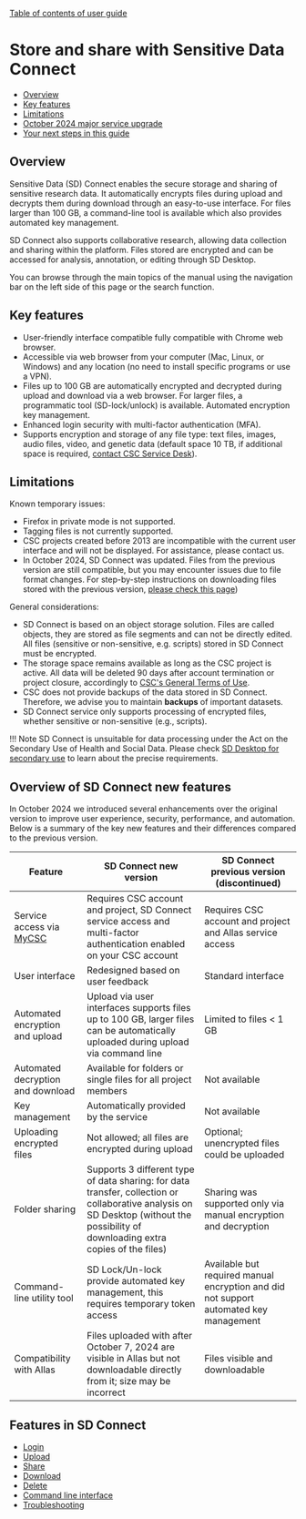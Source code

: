 [Table of contents of user guide](sd-services-toc.md)

# Store and share with Sensitive Data Connect

- [Overview](#overview)
- [Key features](#key-features)
- [Limitations](#limitations)
- [October 2024 major service upgrade](#overview-of-sd-connect-new-features)
- [Your next steps in this guide](#features-in-sd-connect)

## Overview

Sensitive Data (SD) Connect enables the secure storage and sharing of sensitive research data. It automatically encrypts files during upload and decrypts them during download through an easy-to-use interface. For files larger than 100 GB, a command-line tool is available which also provides automated key management.

SD Connect also supports collaborative research, allowing data collection and sharing within the platform. Files stored are encrypted and can be accessed for analysis, annotation, or editing through SD Desktop.

You can browse through the main topics of the manual using the navigation bar on the left side of this page or the search function.

## Key features

- User-friendly interface compatible fully compatible with Chrome web browser.
- Accessible via web browser from your computer (Mac, Linux, or Windows) and any location (no need to install specific programs or use a VPN).
- Files up to 100 GB are automatically encrypted and decrypted during upload and download via a web browser. For larger files, a programmatic tool (SD-lock/unlock) is available. Automated encryption key management.
- Enhanced login security with multi-factor authentication (MFA).
- Supports encryption and storage of any file type: text files, images, audio files, video, and genetic data (default space 10 TB, if additional space is required, [contact CSC Service Desk](../../support/contact.md)).

## Limitations

Known temporary issues:

- Firefox in private mode is not supported.
- Tagging files is not currently supported.
- CSC projects created before 2013 are incompatible with the current user interface and will not be displayed. For assistance, please contact us.  
- In October 2024, SD Connect was updated. Files from the previous version are still compatible, but you may encounter issues due to file format changes. For step-by-step instructions on downloading files stored with the previous version, [please check this page](./sd-connect-download.md))

General considerations:

- SD Connect is based on an object storage solution. Files are called objects, they are stored as file segments and can not be directly edited. All files (sensitive or non-sensitive, e.g. scripts) stored in SD Connect must be encrypted.
- The storage space remains available as long as the CSC project is active. All data will be deleted 90 days after account termination or project closure, accordingly to [CSC's General Terms of Use](https://research.csc.fi/general-terms-of-use).
- CSC does not provide backups of the data stored in SD Connect. Therefore, we advise you to maintain **backups** of important datasets.
- SD Connect service only supports processing of encrypted files, whether sensitive or non-sensitive (e.g., scripts).

!!! Note
    SD Connect is unsuitable for data processing under the Act on the Secondary Use of Health and Social Data. Please check [SD Desktop for secondary use](./sd-desktop-audited.md) to learn about the precise requirements.

## Overview of SD Connect new features

In October 2024 we introduced several enhancements over the original version to improve user experience, security, performance, and automation. Below is a summary of the key new features and their differences compared to the previous version.

| Feature | SD Connect new version | SD Connect previous version (discontinued) |
|---------|----------------|----------------------------------------|
|Service access via [MyCSC](https://my.csc.fi)|Requires CSC account and project, SD Connect service access and multi-factor authentication enabled on your CSC account|Requires CSC account and project and Allas service access|
|User interface|Redesigned based on user feedback|Standard interface|
|Automated encryption and upload|Upload via user interfaces supports files up to 100 GB, larger files can be automatically uploaded during upload via command line|Limited to files < 1 GB|
|Automated decryption and download|Available for folders or single files for all project members|Not available|
|Key management|Automatically provided by the service|Not available|
|Uploading encrypted files|Not allowed; all files are encrypted during upload|Optional; unencrypted files could be uploaded|
|Folder sharing|Supports 3 different type of data sharing: for data transfer, collection or collaborative analysis on SD Desktop (without the possibility of downloading extra copies of the files)|Sharing was supported only via manual encryption and decryption|
|Command-line utility tool|SD Lock/Un-lock provide automated key management, this requires temporary token access|Available but required manual encryption and did not support automated key management|
|Compatibility with Allas|Files uploaded with after October 7, 2024 are visible in Allas but not downloadable directly from it; size may be incorrect|Files visible and downloadable|

## Features in SD Connect

- [Login](./sd-connect-login.md)
- [Upload](./sd-connect-upload.md)
- [Share](./sd-connect-share.md)
- [Download](./sd-connect-download.md)
- [Delete](./sd-connect-delete.md)
- [Command line interface](./sd-connect-command-line-interface.md)
- [Troubleshooting](./sd-connect-troubleshooting.md)
